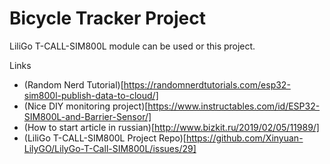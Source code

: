 # Bicycle Tracker Project

LiliGo T-CALL-SIM800L module can be used or this project.


Links
- (Random Nerd Tutorial)[https://randomnerdtutorials.com/esp32-sim800l-publish-data-to-cloud/]
- (Nice DIY monitoring project)[https://www.instructables.com/id/ESP32-SIM800L-and-Barrier-Sensor/]
- (How to start article in russian)[http://www.bizkit.ru/2019/02/05/11989/]
- (LiliGo T-CALL-SIM800L Project Repo)[https://github.com/Xinyuan-LilyGO/LilyGo-T-Call-SIM800L/issues/29]